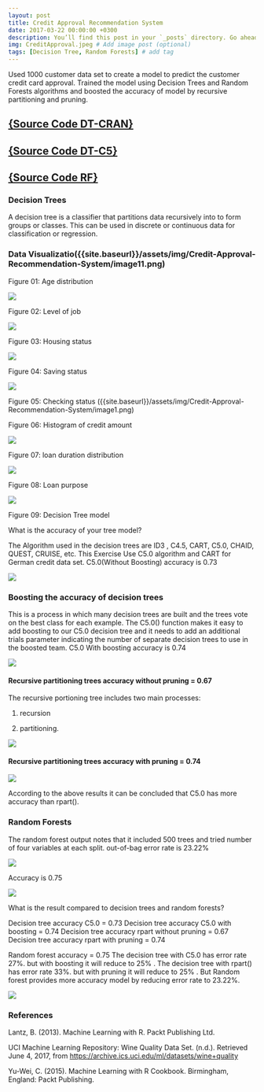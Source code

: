 ```yaml
---
layout: post
title: Credit Approval Recommendation System
date: 2017-03-22 00:00:00 +0300
description: You’ll find this post in your `_posts` directory. Go ahead and edit it and re-build the site to see your changes. # Add post description (optional)
img: CreditApproval.jpeg # Add image post (optional)
tags: [Decision Tree, Random Forests] # add tag
---
```

Used 1000 customer data set to create a model to predict the customer credit card approval. Trained the model using Decision Trees and Random Forests algorithms and boosted the accuracy of model by recursive partitioning and pruning.

## [{Source Code DT-CRAN}](https://github.com/AIroot/Credit-Approval-Recommendation-System/blob/master/DT_Credit_Approval_Model_C5/DTCreditApprovalCRAN.R)

## [{Source Code DT-C5}](https://github.com/AIroot/Credit-Approval-Recommendation-System/blob/master/DT_Credit_Approval_Model_C5/DTCreditApprovalC5.R)

## [{Source Code RF}](https://github.com/AIroot/Credit-Approval-Recommendation-System/blob/master/RF_Credit_Approval/RFCreditApproval.R)

### Decision Trees 

A decision tree is a classifier that partitions data recursively into to form groups or classes. This can be used in discrete or continuous data for classification or regression. 

### Data Visualizatio({{site.baseurl}}/assets/img/Credit-Approval-Recommendation-System/image11.png)

Figure 01: Age distribution 


![]({{site.baseurl}}/assets/img/Credit-Approval-Recommendation-System/image13.png)

Figure 02: Level of job 


![]({{site.baseurl}}/assets/img/Credit-Approval-Recommendation-System/image7.png)


Figure 03: Housing status 


![]({{site.baseurl}}/assets/img/Credit-Approval-Recommendation-System/image16.png)


Figure 04: Saving status 


![]({{site.baseurl}}/assets/img/Credit-Approval-Recommendation-System/image2.png)


Figure 05: Checking status ({{site.baseurl}}/assets/img/Credit-Approval-Recommendation-System/image1.png)


Figure 06: Histogram of credit amount 


![]({{site.baseurl}}/assets/img/Credit-Approval-Recommendation-System/image4.png)


Figure 07: loan duration distribution



![]({{site.baseurl}}/assets/img/Credit-Approval-Recommendation-System/image3.png)


Figure 08: Loan purpose


![]({{site.baseurl}}/assets/img/Credit-Approval-Recommendation-System/image10.png)


Figure 09: Decision Tree model




What is the accuracy of your tree model?

The Algorithm used in the decision trees are ID3 , C4.5, CART, C5.0, CHAID, QUEST, CRUISE, etc.
This Exercise Use C5.0 algorithm and CART for German credit data set.
C5.0(Without Boosting) accuracy is 0.73

![]({{site.baseurl}}/assets/img/Credit-Approval-Recommendation-System/image8.png)


### Boosting the accuracy of decision trees

This is a process in which many decision trees are built and the trees vote on the best class for each example. The C5.0() function makes it easy to add boosting to our C5.0 decision tree and it  needs to add an additional trials parameter indicating the number of separate decision trees to use in the boosted team.
C5.0 With boosting accuracy is 0.74


![]({{site.baseurl}}/assets/img/Credit-Approval-Recommendation-System/image15.png)



#### Recursive partitioning trees accuracy without pruning = 0.67

The recursive portioning tree includes two main processes:

01. recursion

02. partitioning.  

![]({{site.baseurl}}/assets/img/Credit-Approval-Recommendation-System/image14.png)


#### Recursive partitioning trees accuracy with pruning = 0.74

![]({{site.baseurl}}/assets/img/Credit-Approval-Recommendation-System/image5.png)

According to the above results it can be concluded that C5.0 has more accuracy than rpart().

### Random Forests 

The random forest output notes that it included 500 trees and tried number of four variables at each split. out-of-bag error rate is 23.22%

![]({{site.baseurl}}/assets/img/Credit-Approval-Recommendation-System/image6.png)

Accuracy is 0.75

![]({{site.baseurl}}/assets/img/Credit-Approval-Recommendation-System/image12.png)


What is the result compared to decision trees and random forests? 

Decision tree accuracy C5.0 = 0.73
Decision tree accuracy C5.0 with boosting = 0.74
Decision tree accuracy rpart without pruning = 0.67
Decision tree accuracy rpart with pruning = 0.74

Random forest accuracy = 0.75
The decision tree with  C5.0 has error rate 27%. but with boosting it will reduce to 25% .
The decision tree with  rpart() has error rate 33%. but with pruning  it will reduce to 25% . But Random forest provides more accuracy model by reducing  error rate to 23.22%. 


![]({{site.baseurl}}/assets/img/Credit-Approval-Recommendation-System/image9.png)

### References

Lantz, B. (2013). Machine Learning with R. Packt Publishing Ltd.

UCI Machine Learning Repository: Wine Quality Data Set. (n.d.). Retrieved June 4, 2017, from https://archive.ics.uci.edu/ml/datasets/wine+quality

Yu-Wei, C. (2015). Machine Learning with R Cookbook. Birmingham, England: Packt Publishing.

